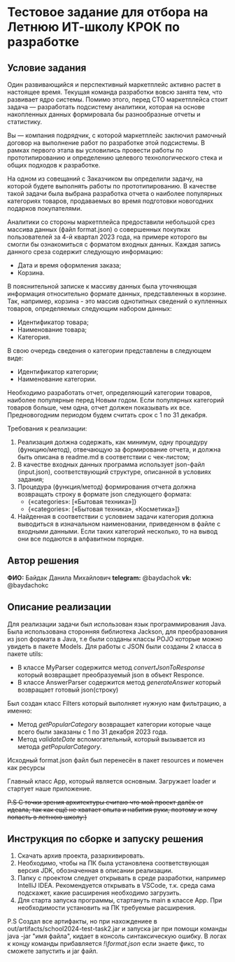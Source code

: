 # Тестовое задание для отбора на Летнюю ИТ-школу КРОК по разработке

## Условие задания
Один развивающийся и перспективный маркетплейс активно растет в настоящее время. Текущая команда разработки вовсю занята тем, что развивает ядро системы. Помимо этого, перед CTO маркетплейса стоит задача — разработать подсистему аналитики, которая на основе накопленных данных формировала бы разнообразные отчеты и статистику.

Вы — компания подрядчик, с которой маркетплейс заключил рамочный договор на выполнение работ по разработке этой подсистемы. В рамках первого этапа вы условились провести работы по прототипированию и определению целевого технологического стека и общих подходов к разработке.

На одном из совещаний с Заказчиком вы определили задачу, на которой будете выполнять работы по прототипированию. В качестве такой задачи была выбрана разработка отчета о наиболее популярных категориях товаров, продаваемых во время подготовки новогодних подарков покупателями.

Аналитики со стороны маркетплейса предоставили небольшой срез массива данных (файл format.json) о совершенных покупках пользователей за 4-й квартал 2023 года, на примере которого вы смогли бы ознакомиться с форматом входных данных. Каждая запись данного среза содержит следующую информацию:
- Дата и время оформления заказа;
- Корзина.

В пояснительной записке к массиву данных была уточняющая информация относительно формате данных, представленных в корзине. Так, например, корзина - это массив однотипных сведений о купленных товаров, определяемых следующим набором данных:
- Идентификатор товара;
- Наименование товара;
- Категория.

В свою очередь сведения о категории представлены в следующем виде:
- Идентификатор категории;
- Наименование категории.

Необходимо разработать отчет, определяющий категории товаров, наиболее популярные перед Новым годом. Если популярных категорий товаров больше, чем одна, отчет должен показывать их все. Предновогодним периодом будем считать срок с 1 по 31 декабря.

Требования к реализации:
1. Реализация должна содержать, как минимум, одну процедуру (функцию/метод), отвечающую за формирование отчета, и должна быть описана в readme.md в соответствии с чек-листом;
2. В качестве входных данных программа использует json-файл (input.json), соответствующий структуре, описанной в условиях задания;
3. Процедура (функция/метод) формирования отчета должна возвращать строку в формате json следующего формата:
   - {«categories»: [«Бытовая техника»]}
   - {«categories»: [«Бытовая техника», «Косметика»]}
4. Найденная в соответствии с условием задачи категория должна выводиться в изначальном наименовании, приведенном в файле с входными данными. Если таких категорий несколько, то на вывод они все подаются в алфавитном порядке.

## Автор решения
**ФИО:** Байдак Данила Михайлович
**telegram:** @baydachok
**vk:** @baydachokc

## Описание реализации
Для реализации задачи был использован язык программирования Java. Была использована сторонняя библиотека Jackson,
для преобразования из json формата в Java, т.е были созданы классы POJO которые можно увидеть в пакете Models.
Для работы с JSON были созданы 2 класса в пакете utils: 

- В классе MyParser содержится метод _convertJsonToResponse_ который возвращает преобразуемый json в объект Responce.
- В классе AnswerParser содержится метод _generateAnswer_ который возвращает готовый json(строку)

Был создан класс Filters который выполняет нужную нам фильтрацию, а именно:

- Метод _getPopularCategory_ возвращает категории которые чаще всего были заказаны с 1 по 31 декабря 2023 года.
- Метод _validateDate_ вспомогательный, который вызывается из метода _getPopularCategory_.

Исходный format.json файл был перенесён в пакет resources и помечен как ресурсы


Главный класс App, который является основным. Загружает loader и стартует наше приложение.

~~P.S С точки зрения архитектуры считаю что мой проект далёк от идеала, так как ещё не хватает опыта и набития руки,
поэтому и хочу попасть в летнюю школу:)~~
## Инструкция по сборке и запуску решения
1. Скачать архив проекта, разархивировать.
2. Необходимо, чтобы на ПК была установлена соответствующая версия JDK, обозначенная в описании реализации.
3. Папку с проектом следует открывать в среде разработки, например IntelliJ IDEA.
   Рекомендуется открывать в VSCode, т.к. среда сама подскажет, какие расширения необходимо загрузить.
4. Для старта запуска программы, стартануть main в классе App. При необходимости установить на ПК требуемые расширения.

P.S Создал все артифакты, но при нахождениее в out/artifacts/school2024-test-task2.jar и запуска jar при помощи команды
java -jar "имя файла", кидает в консоль синтаксическую ошибку. В логах к концу команды прибавляется _!\format.json_
если знаете фикс, то сможете запустить и jar файл.

